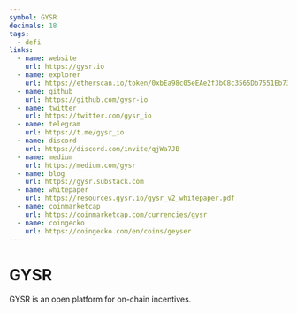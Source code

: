 ```yaml
---
symbol: GYSR
decimals: 18
tags:
  - defi
links:
  - name: website
    url: https://gysr.io
  - name: explorer
    url: https://etherscan.io/token/0xbEa98c05eEAe2f3bC8c3565Db7551Eb738c8CCAb
  - name: github
    url: https://github.com/gysr-io
  - name: twitter
    url: https://twitter.com/gysr_io
  - name: telegram
    url: https://t.me/gysr_io
  - name: discord
    url: https://discord.com/invite/qjWa7JB
  - name: medium
    url: https://medium.com/gysr
  - name: blog
    url: https://gysr.substack.com
  - name: whitepaper
    url: https://resources.gysr.io/gysr_v2_whitepaper.pdf
  - name: coinmarketcap
    url: https://coinmarketcap.com/currencies/gysr
  - name: coingecko
    url: https://coingecko.com/en/coins/geyser
---
```


# GYSR

GYSR is an open platform for on-chain incentives.
